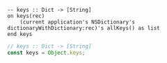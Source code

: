 ```applescript
-- keys :: Dict -> [String]
on keys(rec)
    (current application's NSDictionary's dictionaryWithDictionary:rec)'s allKeys() as list
end keys
```


```javascript
// keys :: Dict -> [String]
const keys = Object.keys;
```
